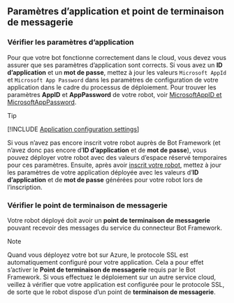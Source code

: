 ## <a name="application-settings-and-messaging-endpoint"></a>Paramètres d’application et point de terminaison de messagerie

### <a name="verify-application-settings"></a>Vérifier les paramètres d’application

Pour que votre bot fonctionne correctement dans le cloud, vous devez vous assurer que ses paramètres d’application sont corrects. Si vous avez un **ID d’application** et un **mot de passe**, mettez à jour les valeurs `Microsoft AppId` et `Microsoft App Password` dans les paramètres de configuration de votre application dans le cadre du processus de déploiement. Pour trouver les paramètres **AppID** et **AppPassword** de votre robot, voir [MicrosoftAppID et MicrosoftAppPassword](~/bot-service-manage-overview.md#microsoftappid-and-microsoftapppassword).

> [!TIP]
> [!INCLUDE [Application configuration settings](~/includes/snippet-tip-bot-config-settings.md)]

Si vous n’avez pas encore inscrit votre robot auprès de Bot Framework (et n’avez donc pas encore d’**ID d’application** et de **mot de passe**), vous pouvez déployer votre robot avec des valeurs d’espace réservé temporaires pour ces paramètres.
Ensuite, après avoir [inscrit votre robot](~/bot-service-quickstart-registration.md), mettez à jour les paramètres de votre application déployée avec les valeurs d’**ID d’application** et de **mot de passe** générées pour votre robot lors de l’inscription.

### <a id="messagingEndpoint"></a> Vérifier le point de terminaison de messagerie

Votre robot déployé doit avoir un **point de terminaison de messagerie** pouvant recevoir des messages du service du connecteur Bot Framework.

> [!NOTE]
> Quand vous déployez votre bot sur Azure, le protocole SSL est automatiquement configuré pour votre application. Cela a pour effet s’activer le **Point de terminaison de messagerie** requis par le Bot Framework.
> Si vous effectuez le déploiement sur un autre service cloud, veillez à vérifier que votre application est configurée pour le protocole SSL, de sorte que le robot dispose d’un point de **terminaison de messagerie**.
